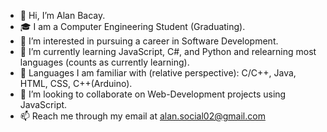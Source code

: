 - 👋 Hi, I’m Alan Bacay.
- 🎓 I am a Computer Engineering Student (Graduating).
- 👀 I’m interested in pursuing a career in Software Development.
- 🌱 I’m currently learning JavaScript, C#, and Python and relearning most languages (counts as currently learning).
- 🧠 Languages I am familiar with (relative perspective): C/C++, Java, HTML, CSS, C++(Arduino).
- 🤝 I’m looking to collaborate on Web-Development projects using JavaScript.
- 📫 Reach me through my email at alan.social02@gmail.com

<!---
alanbacay02/alanbacay02 is a ✨ special ✨ repository because its `README.md` (this file) appears on your GitHub profile.
You can click the Preview link to take a look at your changes.
--->
